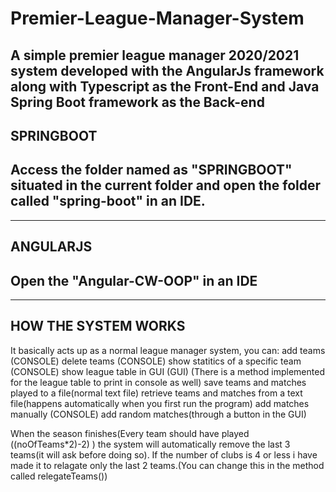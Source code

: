 # Premier-League-Manager-System
A simple premier league manager 2020/2021 system developed with the AngularJs framework along with Typescript as the Front-End and Java Spring Boot framework as the Back-end
-------------------------------------------------------------------------
SPRINGBOOT
-------------------------------------------------------------------------
Access the folder named as "SPRINGBOOT" situated in the current folder
and open the folder called "spring-boot" in an IDE.
-------------------------------------------------------------------------
-------------------------------------------------------------------------
ANGULARJS
-------------------------------------------------------------------------
Open the "Angular-CW-OOP" in an IDE 
-------------------------------------------------------------------------
-------------------------------------------------------------------------
HOW THE SYSTEM WORKS
-------------------------------------------------------------------------
It basically acts up as a normal league manager system, you can:
add teams (CONSOLE)
delete teams (CONSOLE)
show statitics of a specific team (CONSOLE)
show league table in GUI (GUI) (There is a method implemented for the league table to print in console as well) 
save teams and matches played to a file(normal text file) 
retrieve teams and matches from a text file(happens automatically when you first run the program) 
add matches manually (CONSOLE)
add random matches(through a button in the GUI)

When the season finishes(Every team should have played ((noOfTeams*2)-2) ) the system will automatically remove the last 3 teams(it will ask before doing so).
If the number of clubs is 4 or less i have made it to relagate only the last 2 teams.(You can change this in the method called relegateTeams())
